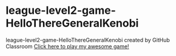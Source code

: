 # league-level2-game-HelloThereGeneralKenobi
league-level2-game-HelloThereGeneralKenobi created by GitHub Classroom
<a href="https://github.com/League-level2-student/league-level2-game-HelloThereGeneralKenobi/blob/master/src/SuperFrogger.jar?raw=true">Click here to play my awesome game!</a>


